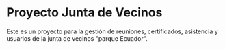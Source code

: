 # Proyecto Junta de Vecinos

Este es un proyecto para la gestión de reuniones, certificados, asistencia y usuarios de la junta de vecinos "parque Ecuador".
